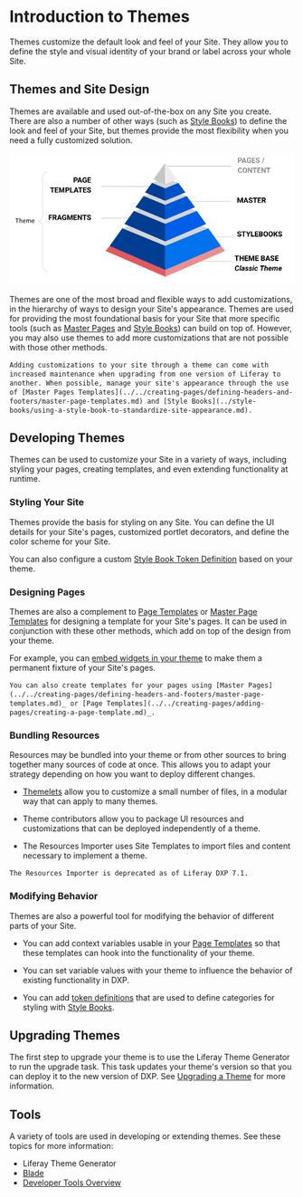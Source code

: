 # Introduction to Themes

Themes customize the default look and feel of your Site. They allow you to define the style and visual identity of your brand or label across your whole Site.

## Themes and Site Design

Themes are available and used out-of-the-box on any Site you create. There are also a number of other ways (such as [Style Books](../style-books/using-a-style-book-to-standardize-site-appearance.md)) to define the look and feel of your Site, but themes provide the most flexibility when you need a fully customized solution.

![Site Design hierarchy](./introduction-to-themes/images/01.png)

Themes are one of the most broad and flexible ways to add customizations, in the hierarchy of ways to design your Site's appearance. Themes are used for providing the most foundational basis for your Site that more specific tools (such as [Master Pages](../../creating-pages/defining-headers-and-footers/master-page-templates.md) and [Style Books](../style-books/using-a-style-book-to-standardize-site-appearance.md)) can build on top of. However, you may also use themes to add more customizations that are not possible with those other methods.

```{warning}
Adding customizations to your site through a theme can come with increased maintenance when upgrading from one version of Liferay to another. When possible, manage your site's appearance through the use of [Master Pages Templates](../../creating-pages/defining-headers-and-footers/master-page-templates.md) and [Style Books](../style-books/using-a-style-book-to-standardize-site-appearance.md).
```

## Developing Themes

Themes can be used to customize your Site in a variety of ways, including styling your pages, creating templates, and even extending functionality at runtime.

### Styling Your Site

Themes provide the basis for styling on any Site. You can define the UI details for your Site's pages, customized portlet decorators<!--Add link when available-->, and define the color scheme<!--Add link when available--> for your Site.

You can also configure a custom [Style Book Token Definition](../style-books/developer-guide/style-book-token-definitions.md) based on your theme. <!--Add link when available: See Hooking Style Book Tokens into Your Theme for more information.-->

### Designing Pages

Themes are also a complement to [Page Templates](../../creating-pages/adding-pages/creating-a-page-template.md) or [Master Page Templates](../../creating-pages/defining-headers-and-footers/master-page-templates.md) for designing a template for your Site's pages. It can be used in conjunction with these other methods, which add on top of the design from your theme.

For example, you can [embed widgets in your theme](./theme-development/working-with-templates/embedding-widgets-via-templates.md) to make them a permanent fixture of your Site's pages.

```{note}
You can also create templates for your pages using [Master Pages](../../creating-pages/defining-headers-and-footers/master-page-templates.md)_ or [Page Templates](../../creating-pages/adding-pages/creating-a-page-template.md)_.
```

### Bundling Resources

Resources may be bundled into your theme or from other sources to bring together many sources of code at once. This allows you to adapt your strategy depending on how you want to deploy different changes.

* [Themelets](./theme-development/bundling-resources/bundling-and-installing-resources-into-your-theme-via-themelets.md) allow you to customize a small number of files, in a modular way that can apply to many themes.

* Theme contributors<!--Add link when available--> allow you to package UI resources and customizations that can be deployed independently of a theme.

* The Resources Importer<!--Add link when available--> uses Site Templates to import files and content necessary to implement a theme.

```{warning}
The Resources Importer is deprecated as of Liferay DXP 7.1.
```

### Modifying Behavior

Themes are also a powerful tool for modifying the behavior of different parts of your Site. 

* You can add context variables usable in your [Page Templates](../../creating-pages/adding-pages/creating-a-page-template.md) so that these templates can hook into the functionality of your theme.

* You can set variable values<!--Add link when available--> with your theme to influence the behavior of existing functionality in DXP.

* You can add [token definitions](../style-books/developer-guide/style-book-token-definitions.md) that are used to define categories for styling with [Style Books](../style-books/using-a-style-book-to-standardize-site-appearance.md).

## Upgrading Themes

The first step to upgrade your theme is to use the Liferay Theme Generator to run the upgrade task. This task updates your theme's version so that you can deploy it to the new version of DXP. See [Upgrading a Theme](./upgrading-a-theme.md) for more information.

<!-- If and when at least one more article is made for the extra work for upgrades, maybe add:

    Using the Liferay Theme Generator allows your theme to be deployed, but more work may be required to accommodate other changes in the new version, such as UI or functionality changes. See this article for more information... -->

## Tools

A variety of tools are used in developing or extending themes. See these topics for more information:

* Liferay Theme Generator<!--Add link when available-->
* [Blade](../../../building-applications/tooling/blade-cli/generating-projects-with-blade-cli.md)
* [Developer Tools Overview](../../../building-applications/tooling/developer-tools-overview.md)
<!-- this may just be a single link to all the tooling section. This section is the result of https://issues.liferay.com/browse/IFI-2289 -->
